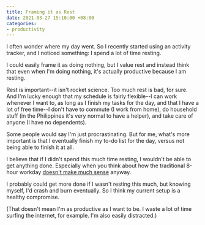 ```yaml
---
title: Framing it as Rest
date: 2021-03-27 15:10:00 +08:00
categories:
- productivity
---
```


I often wonder where my day went. So I recently started using an activity tracker, and I noticed something: I spend a lot of time resting.

I could easily frame it as doing nothing, but I value rest and instead think that even when I'm doing nothing, it's actually productive because I am resting.

Rest is important--it isn't rocket science. Too much rest is bad, for sure. And I'm lucky enough that my schedule is fairly flexible--I can work whenever I want to, as long as I finish my tasks for the day, and that I have a lot of free time--I don't have to commute (I work from home), do household stuff (in the Philippines it's very normal to have a helper), and take care of anyone (I have no dependents).

Some people would say I'm just procrastinating. But for me, what's more important is that I eventually finish my to-do list for the day, versus not being able to finish it at all.

I believe that if I didn't spend this much time resting, I wouldn't be able to get anything done. Especially when you think about how the traditional 8-hour workday [doesn't make much sense](https://youmatter.world/en/schedules-working-days-productivity/) anyway.

I probably could get more done if I wasn't resting this much, but knowing myself, I'd crash and burn eventually. So I think my current setup is a healthy compromise.

(That doesn't mean I'm as productive as I want to be. I waste a lot of time surfing the internet, for example. I'm also easily distracted.)